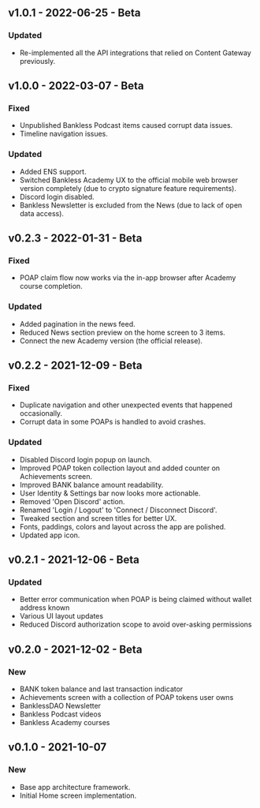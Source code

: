 ## v1.0.1 - 2022-06-25 - Beta

### Updated

- Re-implemented all the API integrations that relied on Content Gateway previously.

## v1.0.0 - 2022-03-07 - Beta

### Fixed

- Unpublished Bankless Podcast items caused corrupt data issues.
- Timeline navigation issues.

### Updated

- Added ENS support.
- Switched Bankless Academy UX to the official mobile web browser version completely (due to crypto signature feature requirements).
- Discord login disabled.
- Bankless Newsletter is excluded from the News (due to lack of open data access).

## v0.2.3 - 2022-01-31 - Beta

### Fixed

- POAP claim flow now works via the in-app browser after Academy course completion.

### Updated

- Added pagination in the news feed.
- Reduced News section preview on the home screen to 3 items.
- Connect the new Academy version (the official release).

## v0.2.2 - 2021-12-09 - Beta

### Fixed

- Duplicate navigation and other unexpected events that happened occasionally.
- Corrupt data in some POAPs is handled to avoid crashes. 

### Updated

- Disabled Discord login popup on launch.
- Improved POAP token collection layout and added counter on Achievements screen.
- Improved BANK balance amount readability.
- User Identity & Settings bar now looks more actionable.
- Removed 'Open Discord' action.
- Renamed 'Login / Logout' to 'Connect / Disconnect Discord'.
- Tweaked section and screen titles for better UX.
- Fonts, paddings, colors and layout across the app are polished.
- Updated app icon.

## v0.2.1 - 2021-12-06 - Beta

### Updated

- Better error communication when POAP is being claimed without wallet address known
- Various UI layout updates
- Reduced Discord authorization scope to avoid over-asking permissions

## v0.2.0 - 2021-12-02 - Beta

### New

- BANK token balance and last transaction indicator
- Achievements screen with a collection of POAP tokens user owns
- BanklessDAO Newsletter
- Bankless Podcast videos
- Bankless Academy courses

## v0.1.0 - 2021-10-07

### New

- Base app architecture framework.
- Initial Home screen implementation.
